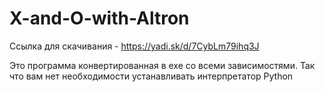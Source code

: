 # X-and-O-with-Altron

Ссылка для скачивания - https://yadi.sk/d/7CybLm79ihq3J

Это программа конвертированная в exe со всеми зависимостями. Так что вам нет необходимости устанавливать интерпретатор Python
